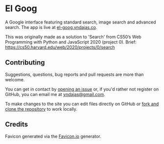 # El Goog

A Google interface featuring standard search, image search and advanced search. The app is live at <a href="https://el-goog.yndajas.co" target="_blank">el-goog.yndajas.co</a>.

This was originally made as a solution to 'Search' from CS50’s Web Programming with Python and JavaScript 2020 (project 0). Brief: https://cs50.harvard.edu/web/2020/projects/0/search

## Contributing

Suggestions, questions, bug reports and pull requests are more than welcome.

You can get in contact by [opening an issue](https://github.com/yndajas/El-Goog/issues/new) or, if you'd rather not register on GitHub, you can email me at [yndajas@gmail.com](mailto:yndajas@gmail.com?subject=El%20Goog).

To make changes to the site you can edit files directly on GitHub or <a href="https://docs.github.com/en/github/getting-started-with-github/fork-a-repo" title="Fork a repo" target="_blank">fork and clone the repository</a> to work locally.

## Credits

Favicon generated via the <a href="https://favicon.io/favicon-generator" target="_blank">Favicon.io</a> generator.
